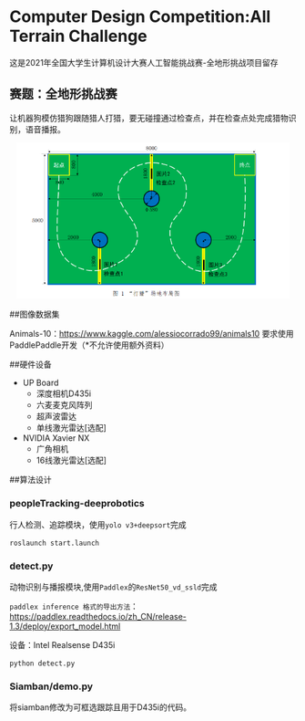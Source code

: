 # Computer Design Competition:All Terrain Challenge

这是2021年全国大学生计算机设计大赛人工智能挑战赛-全地形挑战项目留存

## 赛题：全地形挑战赛

让机器狗模仿猎狗跟随猎人打猎，要无碰撞通过检查点，并在检查点处完成猎物识别，语音播报。
<div align="center"><img src="demo/赛题.png" width="480"/></div>

##图像数据集

Animals-10：https://www.kaggle.com/alessiocorrado99/animals10
要求使用PaddlePaddle开发（*不允许使用额外资料）

##硬件设备
- UP Board 
  - 深度相机D435i 
  - 六麦麦克风阵列
  - 超声波雷达
  - 单线激光雷达[选配]
- NVIDIA Xavier NX 
  - 广角相机
  - 16线激光雷达[选配]

##算法设计

### peopleTracking-deeprobotics

行人检测、追踪模块，使用`yolo v3+deepsort`完成

```angular2html
roslaunch start.launch
```

### detect.py
动物识别与播报模块,使用`Paddlex`的`ResNet50_vd_ssld`完成

`paddlex inference 格式的导出方法`：https://paddlex.readthedocs.io/zh_CN/release-1.3/deploy/export_model.html

设备：Intel Realsense D435i
```angular2html
python detect.py
```



### Siamban/demo.py

将siamban修改为可框选跟踪且用于D435i的代码。